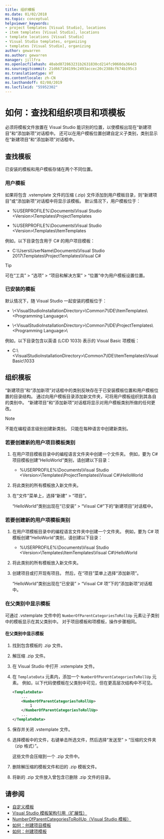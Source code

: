 ```yaml
---
title: 组织模板
ms.date: 01/02/2018
ms.topic: conceptual
helpviewer_keywords:
- project templates [Visual Studio], locations
- item templates [Visual Studio], locations
- template locations [Visual Studio]
- Visual Studio templates, organizing
- templates [Visual Studio], organizing
author: gewarren
ms.author: gewarren
manager: jillfra
ms.openlocfilehash: 40abd872863231b2631830cd214fc9060da364d3
ms.sourcegitcommit: 21d667104199c2493accec20c2388cf674b195c3
ms.translationtype: HT
ms.contentlocale: zh-CN
ms.lasthandoff: 02/08/2019
ms.locfileid: "55952302"
---
```

# <a name="how-to-locate-and-organize-project-and-item-templates"></a>如何：查找和组织项目和项模板

必须将模板文件放置在 Visual Studio 能识别的位置，以使模板出现在“新建项目”和“添加新项”对话框中。 还可以在用户模板位置创建自定义子类别，类别显示在“新建项目”和“添加新项”对话框中。

## <a name="locate-templates"></a>查找模板

已安装的模板和用户模板存储在两个不同位置。

### <a name="user-templates"></a>用户模板

如果将包含 .vstemplate 文件的压缩 (.zip) 文件添加到用户模板目录，则“新建项目”或“添加新项”对话框中将显示该模板。 默认情况下，用户模板位于：

- %USERPROFILE%\Documents\Visual Studio \<Version\>\Templates\ProjectTemplates

- %USERPROFILE%\Documents\Visual Studio \<Version\>\Templates\ItemTemplates

例如，以下目录包含用于 C# 的用户项目模板：

- C:\Users\UserName\Documents\Visual Studio 2017\Templates\ProjectTemplates\Visual C#

> [!TIP]
> 可在“工具” > “选项” > “项目和解决方案” > “位置”中为用户模板设置位置。

### <a name="installed-templates"></a>已安装的模板

默认情况下，随 Visual Studio 一起安装的模板位于：

- \\<VisualStudioInstallationDirectory\>\Common7\IDE\ItemTemplates\\<Programming Language\>\\<Locale ID>

- \\<VisualStudioInstallationDirectory\>\Common7\IDE\ProjectTemplates\\<Programming Language\>\\<Locale ID>

例如，以下目录包含以英语 (LCID 1033) 表示的 Visual Basic 项模板：

- C:\\<VisualStudioInstallationDirectory\>\Common7\IDE\ItemTemplates\VisualBasic\1033

## <a name="organize-templates"></a>组织模板

“新建项目”和“添加新项”对话框中的类别反映存在于已安装模板位置和用户模板位置的目录结构。 通过向用户模板目录添加新文件夹，可将用户模板组织到其各自的类别中。 “新建项目”和“添加新项”对话框将显示对用户模板类别所做的任何更改。

> [!NOTE]
> 不能在编程语言级别创建新类别。 只能在每种语言中创建新类别。

### <a name="to-create-new-user-project-template-categories"></a>若要创建新的用户项目模板类别

1. 在用户项目模板目录中的编程语言文件夹中创建一个文件夹。 例如，要为 C# 项目模板创建“HelloWorld”类别，请创建以下目录：

    - \%USERPROFILE%\Documents\Visual Studio \<Version\>\Templates\ProjectTemplates\Visual C#\HelloWorld

1. 将此类别的所有模板放入新文件夹。

1. 在“文件”菜单上，选择“新建” > “项目”。

   “HelloWorld”类别出现在“已安装” > “Visual C#”下的“新建项目”对话框中。

### <a name="to-create-new-user-item-template-categories"></a>若要创建新的用户项模板类别

1. 在用户项模板目录中的编程语言文件夹中创建一个文件夹。 例如，要为 C# 项模板创建“HelloWorld”类别，请创建以下目录：

    - \%USERPROFILE%\Documents\Visual Studio \<Version\>\Templates\ItemTemplates\Visual C#\HelloWorld

1. 将此类别的所有模板放入新文件夹。

1. 创建项目或打开现有项目。 然后，在“项目”菜单上选择“添加新项”。

   “HelloWorld”类别出现在“已安装” > “Visual C# 项”下的“添加新项”对话框中。

### <a name="display-templates-in-parent-categories"></a>在父类别中显示模板

可通过 .vstemplate 文件中的 `NumberOfParentCategoriesToRollUp` 元素让子类别中的模板显示在其父类别中。 对于项目模板和项模板，操作步骤相同。

#### <a name="to-display-templates-in-parent-categories"></a>在父类别中显示模板

1. 找到包含模板的 .zip 文件。

1. 解压缩 .zip 文件。

1. 在 Visual Studio 中打开 .vstemplate 文件。

1. 在 `TemplateData` 元素内，添加一个 `NumberOfParentCategoriesToRollUp` 元素。 例如，以下代码使模板在父类别中可见，但在更高层次结构中不可见。

    ```xml
    <TemplateData>
        ...
        <NumberOfParentCategoriesToRollUp>
            1
        </NumberOfParentCategoriesToRollUp>
        ...
    </TemplateData>
    ```

1. 保存并关闭 .vstemplate 文件。

1. 选择模板中的文件，右键单击所选文件，然后选择“发送至” > “压缩的文件夹（zip 格式）”。

   这些文件会压缩到一个 .zip 文件中。

1. 删除解压缩的模板文件和旧的 .zip 模板文件。

1. 将新的 .zip 文件放入曾包含已删除 .zip 文件的目录。

## <a name="see-also"></a>请参阅

- [自定义模板](../ide/customizing-project-and-item-templates.md)
- [Visual Studio 模板架构引用（扩展性）](../extensibility/visual-studio-template-schema-reference.md)
- [NumberOfParentCategoriesToRollUp（Visual Studio 模板）](../extensibility/numberofparentcategoriestorollup-visual-studio-templates.md)
- [如何：创建项目模板](../ide/how-to-create-project-templates.md)
- [如何：创建项模板](../ide/how-to-create-item-templates.md)